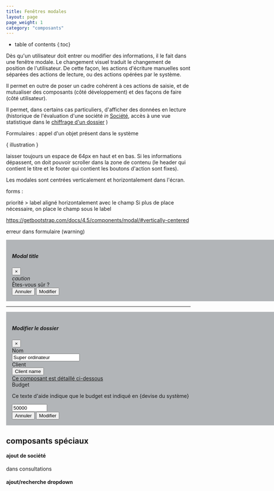 ```yaml
---
title: Fenêtres modales
layout: page
page_weight: 1
category: "composants"
---
```

* table of contents
{:toc}

Dès qu'un utilisateur doit entrer ou modifier des informations, il le fait dans une fenêtre modale. Le changement visuel traduit le changement de position de l'utilisateur. De cette façon, les actions d'écriture manuelles sont séparées des actions de lecture, ou des actions opérées par le système. 

Il permet en outre de poser un cadre cohérent à ces actions de saisie, et de mutualiser des composants (côté développement) et des façons de faire (côté utilisateur). 

Il permet, dans certains cas particuliers, d'afficher des données en lecture (historique de l'évaluation d'une société *in* [Société](ui.societes.html), accès à une vue statistique dans le [chiffrage d'un dossier](ui.dossiers.html) )

Formulaires : appel d'un objet présent dans le système 

{ illustration }


laisser toujours un espace de 64px en haut et en bas. Si les informations dépassent, on doit pouvoir scroller dans la zone de contenu (le header qui contient le titre et le footer qui contient les boutons d'action sont fixes). 


Les modales sont centrées verticalement et horizontalement dans l'écran.

forms :

priorité > label aligné horizontalement avec le champ
Si plus de place nécessaire, on place le champ sous le label

<https://getbootstrap.com/docs/4.5/components/modal/#vertically-centered>

erreur dans formulaire (warning)
    
<div style="background: #B2B5B8; padding: 1rem; width:48rem;">
	<div id="modal-intro" tabindex="-1" role="dialog">
	    <div class="modal-dialog">
		<div class="modal-content">
		    <div class="modal-header">
			<h5 class="modal-title mt-0">Modal title</h5>
			<button type="button" class="close" data-dismiss="modal" aria-label="Close">
			    <span aria-hidden="true">&times;</span>
			</button>
		    </div>
		    <div class="modal-body">
		    <div class="container">
				<div class="row">
					<div class="col-2 text-center"><i class="ico ico-large">caution</i></div>
					<div class="col-10">Êtes-vous sûr ?</div>
				</div>
			</div>
		    </div>
		    <div class="modal-footer">
		<button type="button" class="btn btn-outline-dark">Annuler</button>
			<button type="button" class="btn btn-primary">Modifier</button>
		    </div>
		</div>
	    </div>
	</div>
</div>

<hr/>

<div style="background: #B2B5B8; padding: 1rem; width:48rem;">
    <div id="modal-intro" tabindex="-1" role="dialog">
	<div class="modal-dialog modal-xl">
	    <div class="modal-content">
		<div class="modal-header">
		    <h5 class="modal-title mt-0">Modifier le dossier</h5>
		    <button type="button" class="close" data-dismiss="modal" aria-label="Close">
			<span aria-hidden="true">&times;</span>
		    </button>
		</div>
		<div class="modal-body">
		    <div class="container">
			<div class="form-group row mb-3">
			    <div class="col-3"><label for="input1">Nom</label></div>
			    <div class="col-9"><input type="text" class="form-control" id="input1" aria-describedby="emailHelp" value="Super ordinateur"></div>
			</div>
			<div class="form-group row mb-3">
			    <div class="col-3"><label for="input2">Client</label></div>
			    <div class="col-9">
				<div class="dropdown">
				    <button class="btn btn-light dropdown-toggle" type="button" id="dropdownMenuButton" data-toggle="dropdown" aria-haspopup="true" aria-expanded="false">
					Client name
				    </button>
				    <div class="dropdown-menu" aria-labelledby="dropdownMenuButton">
					<a class="dropdown-item disabled" href="#">Ce composant est détaillé ci-dessous</a>
				    </div>
				</div>
			    </div>
			</div>
			<div class="form-group row mb-3">
			    <div class="col-3"><label for="input3">Budget</label><p class="text-muted small">Ce texte d'aide indique que le budget est indiqué en {devise du système}</p></div>
			    <div class="col-9"><input type="text" class="form-control" id="input3" aria-describedby="emailHelp" value="50000" style="width: 96px;"></div>
			</div>
		    </div>
		</div>
		<div class="modal-footer">
		    <button type="button" class="btn btn-outline-dark">Annuler</button>
		    <button type="button" class="btn btn-primary">Modifier</button>
		</div>
	    </div>
	</div>
    </div>
</div>

## composants spéciaux ##

#### ajout de société ####
dans consultations
#### ajout/recherche dropdown ####

